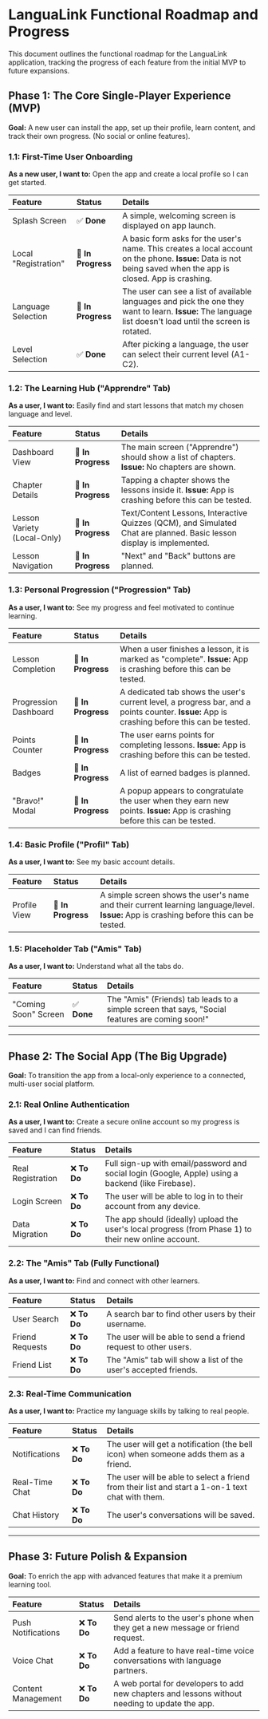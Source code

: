 # LanguaLink Functional Roadmap and Progress

This document outlines the functional roadmap for the LanguaLink application, tracking the progress of each feature from the initial MVP to future expansions. 

## Phase 1: The Core Single-Player Experience (MVP)

**Goal:** A new user can install the app, set up their profile, learn content, and track their own progress. (No social or online features).

### 1.1: First-Time User Onboarding

**As a new user, I want to:** Open the app and create a local profile so I can get started.

| Feature | Status | Details |
| :--- | :--- | :--- |
| Splash Screen | ✅ **Done** | A simple, welcoming screen is displayed on app launch. |
| Local "Registration" | 🚧 **In Progress** | A basic form asks for the user's name. This creates a local account on the phone. **Issue:** Data is not being saved when the app is closed. App is crashing. | 
| Language Selection | 🚧 **In Progress** | The user can see a list of available languages and pick the one they want to learn. **Issue:** The language list doesn't load until the screen is rotated. |
| Level Selection | ✅ **Done** | After picking a language, the user can select their current level (A1-C2). |

### 1.2: The Learning Hub ("Apprendre" Tab)

**As a user, I want to:** Easily find and start lessons that match my chosen language and level.

| Feature | Status | Details |
| :--- | :--- | :--- |
| Dashboard View | 🚧 **In Progress** | The main screen ("Apprendre") should show a list of chapters. **Issue:** No chapters are shown. |
| Chapter Details | 🚧 **In Progress** | Tapping a chapter shows the lessons inside it. **Issue:** App is crashing before this can be tested. |
| Lesson Variety (Local-Only) | 🚧 **In Progress** | Text/Content Lessons, Interactive Quizzes (QCM), and Simulated Chat are planned. Basic lesson display is implemented. |
| Lesson Navigation | 🚧 **In Progress** | "Next" and "Back" buttons are planned. |

### 1.3: Personal Progression ("Progression" Tab)

**As a user, I want to:** See my progress and feel motivated to continue learning.

| Feature | Status | Details |
| :--- | :--- | :--- |
| Lesson Completion | 🚧 **In Progress** | When a user finishes a lesson, it is marked as "complete". **Issue:** App is crashing before this can be tested. |
| Progression Dashboard | 🚧 **In Progress** | A dedicated tab shows the user's current level, a progress bar, and a points counter. **Issue:** App is crashing before this can be tested. |
| Points Counter | 🚧 **In Progress**| The user earns points for completing lessons. **Issue:** App is crashing before this can be tested. |
| Badges | 🚧 **In Progress** | A list of earned badges is planned. |
| "Bravo!" Modal | 🚧 **In Progress** | A popup appears to congratulate the user when they earn new points. **Issue:** App is crashing before this can be tested. |

### 1.4: Basic Profile ("Profil" Tab)

**As a user, I want to:** See my basic account details.

| Feature | Status | Details |
| :--- | :--- | :--- |
| Profile View | 🚧 **In Progress** | A simple screen shows the user's name and their current learning language/level. **Issue:** App is crashing before this can be tested. |

### 1.5: Placeholder Tab ("Amis" Tab)

**As a user, I want to:** Understand what all the tabs do.

| Feature | Status | Details |
| :--- | :--- | :--- |
| "Coming Soon" Screen | ✅ **Done** | The "Amis" (Friends) tab leads to a simple screen that says, "Social features are coming soon!" |

---

## Phase 2: The Social App (The Big Upgrade)

**Goal:** To transition the app from a local-only experience to a connected, multi-user social platform.

### 2.1: Real Online Authentication

**As a user, I want to:** Create a secure online account so my progress is saved and I can find friends.

| Feature | Status | Details |
| :--- | :--- | :--- |
| Real Registration | ❌ **To Do** | Full sign-up with email/password and social login (Google, Apple) using a backend (like Firebase). |
| Login Screen | ❌ **To Do** | The user will be able to log in to their account from any device. |
| Data Migration | ❌ **To Do** | The app should (ideally) upload the user's local progress (from Phase 1) to their new online account. |

### 2.2: The "Amis" Tab (Fully Functional)

**As a user, I want to:** Find and connect with other learners.

| Feature | Status | Details |
| :--- | :--- | :--- |
| User Search | ❌ **To Do** | A search bar to find other users by their username. |
| Friend Requests | ❌ **To Do** | The user will be able to send a friend request to other users. |
| Friend List | ❌ **To Do** | The "Amis" tab will show a list of the user's accepted friends. |

### 2.3: Real-Time Communication

**As a user, I want to:** Practice my language skills by talking to real people.

| Feature | Status | Details |
| :--- | :--- | :--- |
| Notifications | ❌ **To Do** | The user will get a notification (the bell icon) when someone adds them as a friend. |
| Real-Time Chat | ❌ **To Do** | The user will be able to select a friend from their list and start a 1-on-1 text chat with them. |
| Chat History | ❌ **To Do** | The user's conversations will be saved. |

---

## Phase 3: Future Polish & Expansion

**Goal:** To enrich the app with advanced features that make it a premium learning tool.

| Feature | Status | Details |
| :--- | :--- | :--- |
| Push Notifications | ❌ **To Do** | Send alerts to the user's phone when they get a new message or friend request. |
| Voice Chat | ❌ **To Do** | Add a feature to have real-time voice conversations with language partners. |
| Content Management | ❌ **To Do** | A web portal for developers to add new chapters and lessons without needing to update the app. |